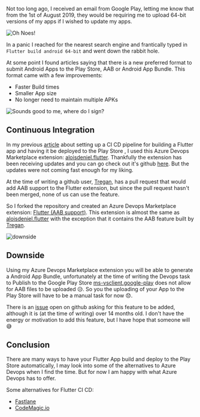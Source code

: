 Not too long ago, I received an email from Google Play, letting me know that from the 1st of August 2019, they would be requiring me to upload 64-bit versions of my apps if I wished to update my apps.

![Oh Noes!](ohNoes.gif)

In a panic I reached for the nearest search engine and frantically typed in `Flutter build android 64-bit` and went down the rabbit hole.

At some point I found articles saying that there is a new preferred format to submit Android Apps to the Play Store, AAB or Android App Bundle. This format came with a few improvements:

- Faster Build times
- Smaller App size
- No longer need to maintain multiple APKs

![Sounds good to me, where do I sign?](soundsGoodToMe.gif)

## Continuous Integration
In my previous [article](https://blog.kurtlourens.com/flutter-with-ci-cd/) about setting up a CI CD pipeline for building a Flutter app and having it be deployed to the Play Store , I used this Azure Devops Marketplace extension: [aloisdeniel.flutter](https://marketplace.visualstudio.com/items?itemName=aloisdeniel.flutter). Thankfully the extension has been receiving updates and you can go check out it's github [here](https://github.com/aloisdeniel/vsts-flutter-tasks). But the updates were not coming fast enough for my liking.

At the time of writing a github user, [Tregan](https://github.com/Tregan), has a pull request that would add AAB support to the Flutter extension, but since the pull request hasn't been merged, none of us can use the feature.

So I forked the repository and created an Azure Devops Marketplace extension: [Flutter (AAB support)](https://marketplace.visualstudio.com/items?itemName=KurtLourens.aloisdenielfluttercopy). This extension is almost the same as [aloisdeniel.flutter](https://marketplace.visualstudio.com/items?itemName=aloisdeniel.flutter) with the exception that it contains the AAB feature built by [Tregan](https://github.com/Tregan).

![downside](downside.gif)

## Downside
Using my Azure Devops Marketplace extension you will be able to generate a Android App Bundle, unfortunately at the time of writing the Devops task to Publish to the Google Play Store [ms-vsclient.google-play](https://marketplace.visualstudio.com/items?itemName=ms-vsclient.google-play) does not allow for AAB files to be uploaded 😥. So you the uploading of your App to the Play Store will have to be a manual task for now 😞.

There is an [issue](https://github.com/microsoft/google-play-vsts-extension/issues/100) open on github asking for this feature to be added, although it is (at the time of writing) over 14 months old. I don't have the energy or motivation to add this feature, but I have hope that someone will 😅

## Conclusion
There are many ways to have your Flutter App build and deploy to the Play Store automatically, I may look into some of the alternatives to Azure Devops when I find the time. But for now I am happy with what Azure Devops has to offer.

Some alternatives for Flutter CI CD:

- [Fastlane](https://fastlane.tools/)
- [CodeMagic.io](https://codemagic.io/)